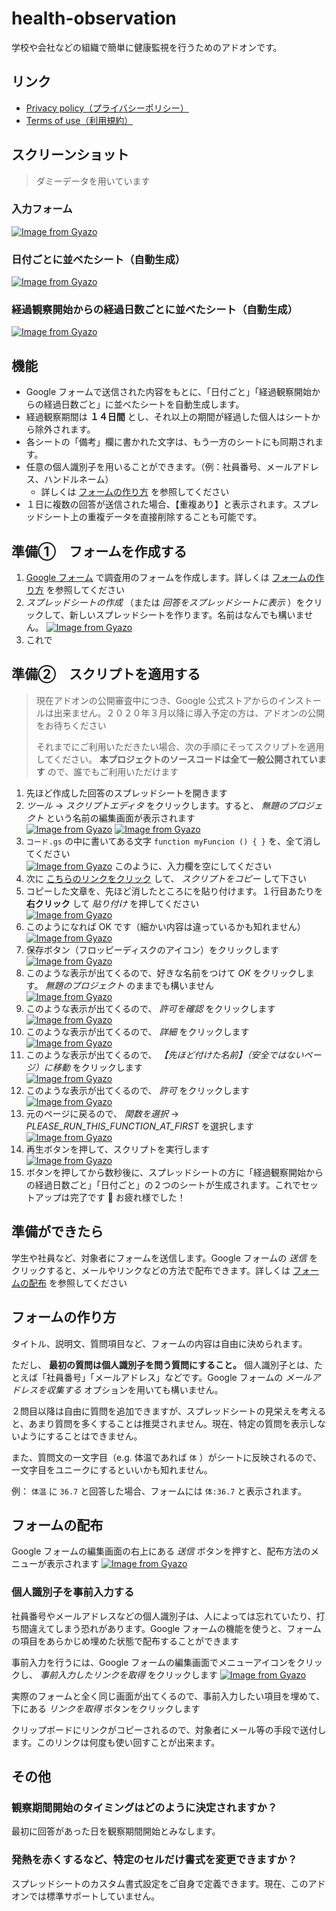 # health-observation

学校や会社などの組織で簡単に健康監視を行うためのアドオンです。

## リンク

- [Privacy policy（プライバシーポリシー）](https://teramotodaiki.github.io/health-observation/PRIVACY_POLICY)
- [Terms of use（利用規約）](https://teramotodaiki.github.io/health-observation/TERMS_OF_USE)


## スクリーンショット

> ダミーデータを用いています

### 入力フォーム
[![Image from Gyazo](https://i.gyazo.com/78ca77ee2cb2816dfbbc3ec9427fc1bd.png)](https://gyazo.com/78ca77ee2cb2816dfbbc3ec9427fc1bd)

### 日付ごとに並べたシート（自動生成）
[![Image from Gyazo](https://i.gyazo.com/6635b05c61f2eeeb4fcbf6d4353abe6b.png)](https://gyazo.com/6635b05c61f2eeeb4fcbf6d4353abe6b)

### 経過観察開始からの経過日数ごとに並べたシート（自動生成）
[![Image from Gyazo](https://i.gyazo.com/195055d32c834f52bf91ec4ead0ae9e1.png)](https://gyazo.com/195055d32c834f52bf91ec4ead0ae9e1)


## 機能

- Google フォームで送信された内容をもとに、「日付ごと」「経過観察開始からの経過日数ごと」に並べたシートを自動生成します。
- 経過観察期間は **１４日間** とし、それ以上の期間が経過した個人はシートから除外されます。
- 各シートの「備考」欄に書かれた文字は、もう一方のシートにも同期されます。
- 任意の個人識別子を用いることができます。（例：社員番号、メールアドレス、ハンドルネーム）
  - 詳しくは [フォームの作り方](#フォームの作り方) を参照してください
- １日に複数の回答が送信された場合、【重複あり】と表示されます。スプレッドシート上の重複データを直接削除することも可能です。

## 準備①　フォームを作成する

1. [Google フォーム](https://www.google.com/intl/ja_jp/forms/about/) で調査用のフォームを作成します。詳しくは [フォームの作り方](#フォームの作り方) を参照してください
2. *スプレッドシートの作成* （または *回答をスプレッドシートに表示* ）をクリックして、新しいスプレッドシートを作ります。名前はなんでも構いません。
  [![Image from Gyazo](https://i.gyazo.com/fe67df9733dd396f29d5ba12eae0df22.png)](https://gyazo.com/fe67df9733dd396f29d5ba12eae0df22)
3. これで

## 準備②　スクリプトを適用する

> 現在アドオンの公開審査中につき、Google 公式ストアからのインストールは出来ません。２０２０年３月以降に導入予定の方は、アドオンの公開をお待ちください
>
> それまでにご利用いただきたい場合、次の手順にそってスクリプトを適用してください。 **本プロジェクトのソースコードは全て一般公開されています** ので、誰でもご利用いただけます


1. 先ほど作成した回答のスプレッドシートを開きます
1. *ツール* → *スクリプトエディタ* をクリックします。すると、 *無題のプロジェクト* という名前の編集画面が表示されます  
  [![Image from Gyazo](https://i.gyazo.com/a228eb33aa745a804c63dc280a669898.png)](https://gyazo.com/a228eb33aa745a804c63dc280a669898)
  [![Image from Gyazo](https://i.gyazo.com/fbf55e32d5fb07202f760e199e32a7cf.png)](https://gyazo.com/fbf55e32d5fb07202f760e199e32a7cf)
1. `コード.gs` の中に書いてある文字 `function myFuncion () { }` を、全て消してください  
  [![Image from Gyazo](https://i.gyazo.com/f3c5fad98ff2a20bbebeb1d3c88bd4d5.png)](https://gyazo.com/f3c5fad98ff2a20bbebeb1d3c88bd4d5)
  このように、入力欄を空にしてください
1. 次に [こちらのリンクをクリック](https://teramotodaiki.github.io/health-observation/copy-the-script) して、 *スクリプトをコピー* して下さい
1. コピーした文章を、先ほど消したところにを貼り付けます。１行目あたりを **右クリック** して *貼り付け* を押してください  
  [![Image from Gyazo](https://i.gyazo.com/c7d4b30546797935a056e5382c4a4411.png)](https://gyazo.com/c7d4b30546797935a056e5382c4a4411)
1. このようになれば OK です（細かい内容は違っているかも知れません）  
  [![Image from Gyazo](https://i.gyazo.com/e7656febd64d58312dbc85705780367f.png)](https://gyazo.com/e7656febd64d58312dbc85705780367f)
1. 保存ボタン（フロッピーディスクのアイコン）をクリックします  
  [![Image from Gyazo](https://i.gyazo.com/a491941f3fa68d226330c1f3215a6ba7.png)](https://gyazo.com/a491941f3fa68d226330c1f3215a6ba7)
1. このような表示が出てくるので、好きな名前をつけて *OK* をクリックします。 *無題のプロジェクト* のままでも構いません  
  [![Image from Gyazo](https://i.gyazo.com/85457b6769b4f498b32f43a4d7cdebf9.png)](https://gyazo.com/85457b6769b4f498b32f43a4d7cdebf9)
1. このような表示が出てくるので、 *許可を確認* をクリックします  
  [![Image from Gyazo](https://i.gyazo.com/bb5784696ab3050de4cd8084085bbcfd.png)](https://gyazo.com/bb5784696ab3050de4cd8084085bbcfd)
1. このような表示が出てくるので、 *詳細* をクリックします  
  [![Image from Gyazo](https://i.gyazo.com/326bcceffcbffb199cfeb18dd034168b.png)](https://gyazo.com/326bcceffcbffb199cfeb18dd034168b)
1. このような表示が出てくるので、 *【先ほど付けた名前】（安全ではないページ）に移動* をクリックします  
  [![Image from Gyazo](https://i.gyazo.com/9df67a3fd55879d0d1ddc67ccde71296.png)](https://gyazo.com/9df67a3fd55879d0d1ddc67ccde71296)
1. このような表示が出てくるので、 *許可* をクリックします
  [![Image from Gyazo](https://i.gyazo.com/6fa2f90913226edf4d4921fb59a30333.png)](https://gyazo.com/6fa2f90913226edf4d4921fb59a30333)
1. 元のページに戻るので、 *関数を選択* → *PLEASE_RUN_THIS_FUNCTION_AT_FIRST* を選択します
  [![Image from Gyazo](https://i.gyazo.com/cfc4a12557d930ac13a5a28f5df8db19.png)](https://gyazo.com/cfc4a12557d930ac13a5a28f5df8db19)
1. 再生ボタンを押して、スクリプトを実行します  
  [![Image from Gyazo](https://i.gyazo.com/10e48ffa96f837f3e7938f7e6db4337b.png)](https://gyazo.com/10e48ffa96f837f3e7938f7e6db4337b)
1. ボタンを押してから数秒後に、スプレッドシートの方に「経過観察開始からの経過日数ごと」「日付ごと」の２つのシートが生成されます。これでセットアップは完了です 🎉 お疲れ様でした！

## 準備ができたら

学生や社員など、対象者にフォームを送信します。Google フォームの *送信* をクリックすると、メールやリンクなどの方法で配布できます。詳しくは [フォームの配布](#フォームの配布) を参照してください

## フォームの作り方

タイトル、説明文、質問項目など、フォームの内容は自由に決められます。

ただし、 **最初の質問は個人識別子を問う質問にすること。** 個人識別子とは、たとえば「社員番号」「メールアドレス」などです。Google フォームの *メールアドレスを収集する* オプションを用いても構いません。

２問目以降は自由に質問を追加できますが、スプレッドシートの見栄えを考えると、あまり質問を多くすることは推奨されません。現在、特定の質問を表示しないようにすることはできません。

また、質問文の一文字目（e.g. 体温であれば `体` ）がシートに反映されるので、一文字目をユニークにするといいかも知れません。

例： `体温` に `36.7` と回答した場合、フォームには `体:36.7` と表示されます。

## フォームの配布

Google フォームの編集画面の右上にある *送信* ボタンを押すと、配布方法のメニューが表示されます
[![Image from Gyazo](https://i.gyazo.com/2fedef0720f2b4c86f2650fbb1c08d0c.png)](https://gyazo.com/2fedef0720f2b4c86f2650fbb1c08d0c)

### 個人識別子を事前入力する

社員番号やメールアドレスなどの個人識別子は、人によっては忘れていたり、打ち間違えてしまう恐れがあります。Google フォームの機能を使うと、フォームの項目をあらかじめ埋めた状態で配布することができます

事前入力を行うには、Google フォームの編集画面でメニューアイコンをクリックし、 *事前入力したリンクを取得* をクリックします
[![Image from Gyazo](https://i.gyazo.com/258269274d8abd6aaafe5fa7c3f719f3.png)](https://gyazo.com/258269274d8abd6aaafe5fa7c3f719f3)

実際のフォームと全く同じ画面が出てくるので、事前入力したい項目を埋めて、下にある *リンクを取得* ボタンをクリックします

クリップボードにリンクがコピーされるので、対象者にメール等の手段で送付します。このリンクは何度も使い回すことが出来ます。



## その他

### 観察期間開始のタイミングはどのように決定されますか？

最初に回答があった日を観察期間開始とみなします。

### 発熱を赤くするなど、特定のセルだけ書式を変更できますか？

スプレッドシートのカスタム書式設定をご自身で定義できます。現在、このアドオンでは標準サポートしていません。

